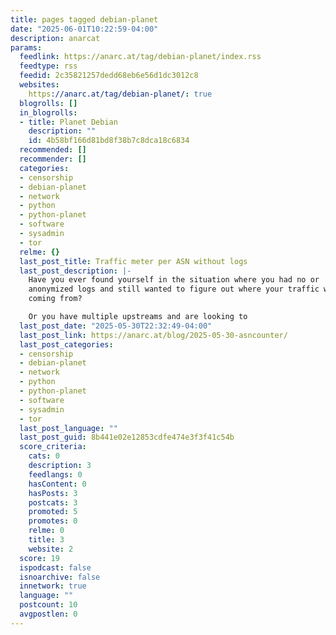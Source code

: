 ```yaml
---
title: pages tagged debian-planet
date: "2025-06-01T10:22:59-04:00"
description: anarcat
params:
  feedlink: https://anarc.at/tag/debian-planet/index.rss
  feedtype: rss
  feedid: 2c35821257dedd68eb6e56d1dc3012c8
  websites:
    https://anarc.at/tag/debian-planet/: true
  blogrolls: []
  in_blogrolls:
  - title: Planet Debian
    description: ""
    id: 4b58bf166d81bd8f38b7c8dca18c6834
  recommended: []
  recommender: []
  categories:
  - censorship
  - debian-planet
  - network
  - python
  - python-planet
  - software
  - sysadmin
  - tor
  relme: {}
  last_post_title: Traffic meter per ASN without logs
  last_post_description: |-
    Have you ever found yourself in the situation where you had no or
    anonymized logs and still wanted to figure out where your traffic was
    coming from?

    Or you have multiple upstreams and are looking to
  last_post_date: "2025-05-30T22:32:49-04:00"
  last_post_link: https://anarc.at/blog/2025-05-30-asncounter/
  last_post_categories:
  - censorship
  - debian-planet
  - network
  - python
  - python-planet
  - software
  - sysadmin
  - tor
  last_post_language: ""
  last_post_guid: 8b441e02e12853cdfe474e3f3f41c54b
  score_criteria:
    cats: 0
    description: 3
    feedlangs: 0
    hasContent: 0
    hasPosts: 3
    postcats: 3
    promoted: 5
    promotes: 0
    relme: 0
    title: 3
    website: 2
  score: 19
  ispodcast: false
  isnoarchive: false
  innetwork: true
  language: ""
  postcount: 10
  avgpostlen: 0
---
```

